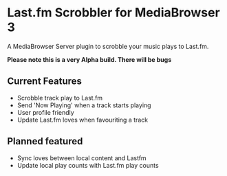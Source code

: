 Last.fm Scrobbler for MediaBrowser 3
================

A MediaBrowser Server plugin to scrobble your music plays to Last.fm.

**Please note this is a very Alpha build. There will be bugs**

## Current Features ##
- Scrobble track play to Last.fm
- Send 'Now Playing'  when a track starts playing
- User profile friendly
- Update Last.fm loves when favouriting a track


## Planned featured ##
- Sync loves between local content and Lastfm
- Update local play counts with Last.fm play counts
